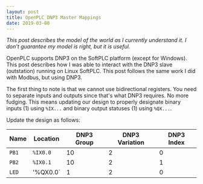```yaml
---
layout: post
title: OpenPLC DNP3 Master Mappings
date: 2019-03-08
---
```


_This post describes the model of the world as I currently understand it.
I don't guarantee my model is right, but it is useful._

OpenPLC supports DNP3 on the SoftPLC platform (except for Windows). This post describes how I was
able to interact with the DNP3 slave (outstation) running on Linux SoftPLC. This post follows the
same work I did with Modbus, but using DNP3.

The first thing to note is that we cannot use bidirectional registers. You need to separate inputs
and outputs since that's what DNP3 requires. No more fudging. This means updating our design to 
properly designate binary inputs (1) using `%IX...` and binary output statuses (1) using `%QX...`.

Update the design as follows:

| Name  | Location | DNP3 Group | DNP3 Variation | DNP3 Index |
|-------|----------|------------|----------------|------------|
| `PB1` | `%IX0.0` | 10         | 2              | 0          |
| `PB2` | `%IX0.1` | 10         | 2              | 1          |
| `LED` | '%QX0.0` | 1          | 2              | 0          |


